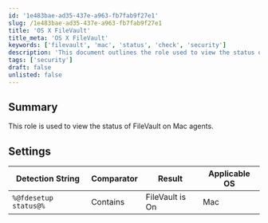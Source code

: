 ```yaml
---
id: '1e483bae-ad35-437e-a963-fb7fab9f27e1'
slug: /1e483bae-ad35-437e-a963-fb7fab9f27e1
title: 'OS X FileVault'
title_meta: 'OS X FileVault'
keywords: ['filevault', 'mac', 'status', 'check', 'security']
description: 'This document outlines the role used to view the status of FileVault on Mac agents, including detection strings and applicable operating systems.'
tags: ['security']
draft: false
unlisted: false
---
```


## Summary

This role is used to view the status of FileVault on Mac agents.

## Settings

| Detection String         | Comparator | Result               | Applicable OS |
|-------------------------|------------|----------------------|----------------|
| `%@fdesetup status@%`   | Contains   | FileVault is On      | Mac            |


